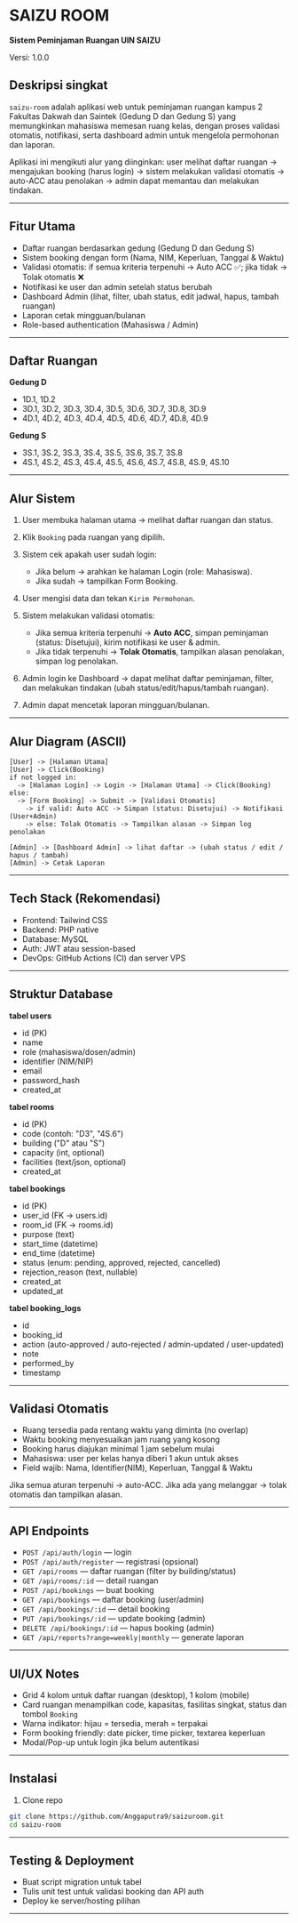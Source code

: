 # SAIZU ROOM

**Sistem Peminjaman Ruangan UIN SAIZU**

Versi: 1.0.0

## Deskripsi singkat

`saizu-room` adalah aplikasi web untuk peminjaman ruangan kampus 2 Fakultas Dakwah dan Saintek (Gedung D dan Gedung S) yang memungkinkan mahasiswa memesan ruang kelas, dengan proses validasi otomatis, notifikasi, serta dashboard admin untuk mengelola permohonan dan laporan.

Aplikasi ini mengikuti alur yang diinginkan: user melihat daftar ruangan → mengajukan booking (harus login) → sistem melakukan validasi otomatis → auto-ACC atau penolakan → admin dapat memantau dan melakukan tindakan.

---

## Fitur Utama

* Daftar ruangan berdasarkan gedung (Gedung D dan Gedung S)
* Sistem booking dengan form (Nama, NIM, Keperluan, Tanggal & Waktu)
* Validasi otomatis: if semua kriteria terpenuhi → Auto ACC ✅; jika tidak → Tolak otomatis ❌
* Notifikasi ke user dan admin setelah status berubah
* Dashboard Admin (lihat, filter, ubah status, edit jadwal, hapus, tambah ruangan)
* Laporan cetak mingguan/bulanan
* Role-based authentication (Mahasiswa / Admin)

---

## Daftar Ruangan

**Gedung D**

* 1D.1, 1D.2
* 3D.1, 3D.2, 3D.3, 3D.4, 3D.5, 3D.6, 3D.7, 3D.8, 3D.9
* 4D.1, 4D.2, 4D.3, 4D.4, 4D.5, 4D.6, 4D.7, 4D.8, 4D.9

**Gedung S**

* 3S.1, 3S.2, 3S.3, 3S.4, 3S.5, 3S.6, 3S.7, 3S.8
* 4S.1, 4S.2, 4S.3, 4S.4, 4S.5, 4S.6, 4S.7, 4S.8, 4S.9, 4S.10

---

## Alur Sistem 

1. User membuka halaman utama → melihat daftar ruangan dan status.
2. Klik `Booking` pada ruangan yang dipilih.
3. Sistem cek apakah user sudah login:

   * Jika belum → arahkan ke halaman Login (role: Mahasiswa).
   * Jika sudah → tampilkan Form Booking.
4. User mengisi data dan tekan `Kirim Permohonan`.
5. Sistem melakukan validasi otomatis:

   * Jika semua kriteria terpenuhi → **Auto ACC**, simpan peminjaman (status: Disetujui), kirim notifikasi ke user & admin.
   * Jika tidak terpenuhi → **Tolak Otomatis**, tampilkan alasan penolakan, simpan log penolakan.
6. Admin login ke Dashboard → dapat melihat daftar peminjaman, filter, dan melakukan tindakan (ubah status/edit/hapus/tambah ruangan).
7. Admin dapat mencetak laporan mingguan/bulanan.

---

## Alur Diagram (ASCII)

```
[User] -> [Halaman Utama]
[User] -> Click(Booking)
if not logged in:
  -> [Halaman Login] -> Login -> [Halaman Utama] -> Click(Booking)
else:
  -> [Form Booking] -> Submit -> [Validasi Otomatis]
    -> if valid: Auto ACC -> Simpan (status: Disetujui) -> Notifikasi (User+Admin)
    -> else: Tolak Otomatis -> Tampilkan alasan -> Simpan log penolakan

[Admin] -> [Dashboard Admin] -> lihat daftar -> (ubah status / edit / hapus / tambah)
[Admin] -> Cetak Laporan
```

---

## Tech Stack (Rekomendasi)

* Frontend: Tailwind CSS
* Backend: PHP native
* Database: MySQL
* Auth: JWT atau session-based
* DevOps: GitHub Actions (CI) dan server VPS

---

## Struktur Database

**tabel users**

* id (PK)
* name
* role (mahasiswa/dosen/admin)
* identifier (NIM/NIP)
* email
* password_hash
* created_at

**tabel rooms**

* id (PK)
* code (contoh: "D3", "4S.6")
* building ("D" atau "S")
* capacity (int, optional)
* facilities (text/json, optional)
* created_at

**tabel bookings**

* id (PK)
* user_id (FK -> users.id)
* room_id (FK -> rooms.id)
* purpose (text)
* start_time (datetime)
* end_time (datetime)
* status (enum: pending, approved, rejected, cancelled)
* rejection_reason (text, nullable)
* created_at
* updated_at

**tabel booking_logs**

* id
* booking_id
* action (auto-approved / auto-rejected / admin-updated / user-updated)
* note
* performed_by
* timestamp

---

## Validasi Otomatis 

* Ruang tersedia pada rentang waktu yang diminta (no overlap)
* Waktu booking menyesuaikan jam ruang yang kosong
* Booking harus diajukan minimal 1 jam sebelum mulai
* Mahasiswa: user per kelas hanya diberi 1 akun untuk akses
* Field wajib: Nama, Identifier(NIM), Keperluan, Tanggal & Waktu

Jika semua aturan terpenuhi → auto-ACC.
Jika ada yang melanggar → tolak otomatis dan tampilkan alasan.

---

## API Endpoints 

* `POST /api/auth/login` — login
* `POST /api/auth/register` — registrasi (opsional)
* `GET /api/rooms` — daftar ruangan (filter by building/status)
* `GET /api/rooms/:id` — detail ruangan
* `POST /api/bookings` — buat booking
* `GET /api/bookings` — daftar booking (user/admin)
* `GET /api/bookings/:id` — detail booking
* `PUT /api/bookings/:id` — update booking (admin)
* `DELETE /api/bookings/:id` — hapus booking (admin)
* `GET /api/reports?range=weekly|monthly` — generate laporan

---

## UI/UX Notes

* Grid 4 kolom untuk daftar ruangan (desktop), 1 kolom (mobile)
* Card ruangan menampilkan code, kapasitas, fasilitas singkat, status dan tombol `Booking`
* Warna indikator: hijau = tersedia, merah = terpakai
* Form booking friendly: date picker, time picker, textarea keperluan
* Modal/Pop-up untuk login jika belum autentikasi

---

## Instalasi 

1. Clone repo

```bash
git clone https://github.com/Anggaputra9/saizuroom.git
cd saizu-room
```

---

## Testing & Deployment

* Buat script migration untuk tabel
* Tulis unit test untuk validasi booking dan API auth
* Deploy ke server/hosting pilihan

---


